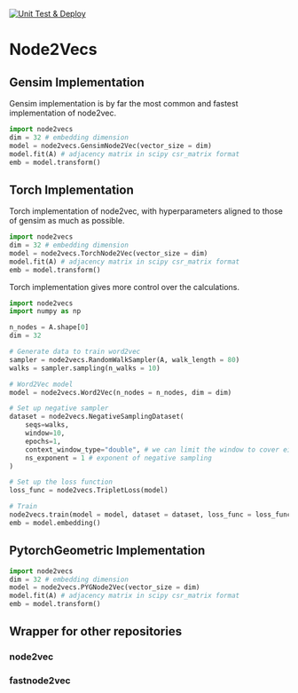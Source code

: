 [![Unit Test & Deploy](https://github.com/skojaku/node2vecs/actions/workflows/main.yml/badge.svg)](https://github.com/skojaku/node2vecs/actions/workflows/main.yml)

# Node2Vecs

## Gensim Implementation

Gensim implementation is by far the most common and fastest implementation of node2vec.

```python
import node2vecs
dim = 32 # embedding dimension
model = node2vecs.GensimNode2Vec(vector_size = dim)
model.fit(A) # adjacency matrix in scipy csr_matrix format
emb = model.transform()
```

## Torch Implementation

Torch implementation of node2vec, with hyperparameters aligned to those of gensim as much as possible.

```python
import node2vecs
dim = 32 # embedding dimension
model = node2vecs.TorchNode2Vec(vector_size = dim)
model.fit(A) # adjacency matrix in scipy csr_matrix format
emb = model.transform()
```

Torch implementation gives more control over the calculations.

```python
import node2vecs
import numpy as np

n_nodes = A.shape[0]
dim = 32

# Generate data to train word2vec
sampler = node2vecs.RandomWalkSampler(A, walk_length = 80)
walks = sampler.sampling(n_walks = 10)

# Word2Vec model
model = node2vecs.Word2Vec(n_nodes = n_nodes, dim = dim)

# Set up negative sampler
dataset = node2vecs.NegativeSamplingDataset(
    seqs=walks,
    window=10,
    epochs=1,
    context_window_type="double", # we can limit the window to cover either side of center words.
    ns_exponent = 1 # exponent of negative sampling
)

# Set up the loss function
loss_func = node2vecs.TripletLoss(model)

# Train
node2vecs.train(model = model, dataset = dataset, loss_func = loss_func, batch_size = 10000, device="cpu")
emb = model.embedding()
```

## PytorchGeometric Implementation

```python
import node2vecs
dim = 32 # embedding dimension
model = node2vecs.PYGNode2Vec(vector_size = dim)
model.fit(A) # adjacency matrix in scipy csr_matrix format
emb = model.transform()
```


## Wrapper for other repositories

### node2vec

### fastnode2vec
